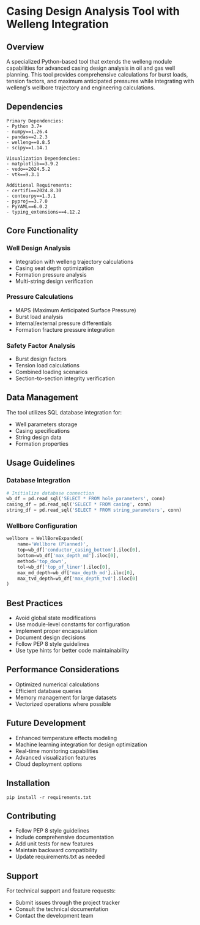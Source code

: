 
# Casing Design Analysis Tool with Welleng Integration

## Overview
A specialized Python-based tool that extends the welleng module capabilities for advanced casing design analysis in oil and gas well planning. This tool provides comprehensive calculations for burst loads, tension factors, and maximum anticipated pressures while integrating with welleng's wellbore trajectory and engineering calculations.

## Dependencies
```
Primary Dependencies:
- Python 3.7+
- numpy==1.26.4
- pandas==2.2.3
- welleng==0.8.5
- scipy==1.14.1

Visualization Dependencies:
- matplotlib==3.9.2
- vedo==2024.5.2
- vtk==9.3.1

Additional Requirements:
- certifi==2024.8.30
- contourpy==1.3.1
- pyproj==3.7.0
- PyYAML==6.0.2
- typing_extensions==4.12.2
```

## Core Functionality
### Well Design Analysis
- Integration with welleng trajectory calculations
- Casing seat depth optimization
- Formation pressure analysis
- Multi-string design verification

### Pressure Calculations
- MAPS (Maximum Anticipated Surface Pressure)
- Burst load analysis
- Internal/external pressure differentials
- Formation fracture pressure integration

### Safety Factor Analysis
- Burst design factors
- Tension load calculations
- Combined loading scenarios
- Section-to-section integrity verification

## Data Management
The tool utilizes SQL database integration for:
- Well parameters storage
- Casing specifications
- String design data
- Formation properties

## Usage Guidelines
### Database Integration
```python
# Initialize database connection
wb_df = pd.read_sql('SELECT * FROM hole_parameters', conn)
casing_df = pd.read_sql('SELECT * FROM casing', conn)
string_df = pd.read_sql('SELECT * FROM string_parameters', conn)
```

### Wellbore Configuration
```python
wellbore = WellBoreExpanded(
    name='Wellbore (Planned)',
    top=wb_df['conductor_casing_bottom'].iloc[0],
    bottom=wb_df['max_depth_md'].iloc[0],
    method='top_down',
    tol=wb_df['top_of_liner'].iloc[0],
    max_md_depth=wb_df['max_depth_md'].iloc[0],
    max_tvd_depth=wb_df['max_depth_tvd'].iloc[0]
)
```

## Best Practices
- Avoid global state modifications
- Use module-level constants for configuration
- Implement proper encapsulation
- Document design decisions
- Follow PEP 8 style guidelines
- Use type hints for better code maintainability

## Performance Considerations
- Optimized numerical calculations
- Efficient database queries
- Memory management for large datasets
- Vectorized operations where possible

## Future Development
- Enhanced temperature effects modeling
- Machine learning integration for design optimization
- Real-time monitoring capabilities
- Advanced visualization features
- Cloud deployment options

## Installation
```
pip install -r requirements.txt
```

## Contributing
- Follow PEP 8 style guidelines
- Include comprehensive documentation
- Add unit tests for new features
- Maintain backward compatibility
- Update requirements.txt as needed

## Support
For technical support and feature requests:
- Submit issues through the project tracker
- Consult the technical documentation
- Contact the development team
